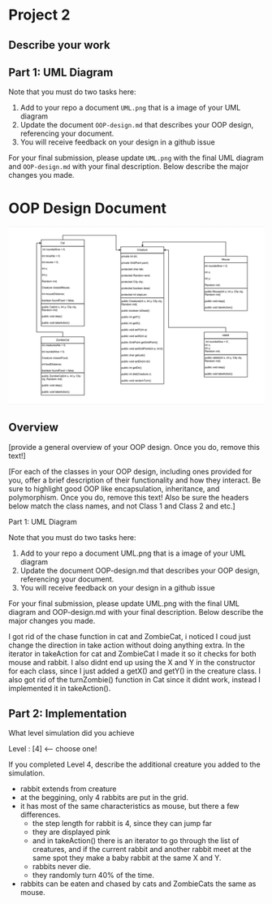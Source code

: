 # Project 2

## Describe your work


## Part 1: UML Diagram

Note that you must do two tasks here:

1. Add to your repo a document `UML.png` that is a image of your UML diagram
2. Update the document `OOP-design.md` that describes your OOP design, referencing your document.
3. You will receive feedback on your design in a github issue

For your final submission, please update `UML.png` with the final UML diagram and `OOP-design.md` with your final description. Below describe the major changes you made.

# OOP Design Document

![](Project2UML.png)

## Overview

[provide a general overview of your OOP design. Once you do, remove this text!]


[For each of the classes in your OOP design, including ones provided
for you, offer a brief description of their functionality and how they
interact. Be sure to highlight good OOP like encapsulation,
inheritance, and polymorphism. Once you do, remove this text! Also be
sure the headers below match the class names, and not Class 1 and
Class 2 and etc.]


Part 1: UML Diagram

Note that you must do two tasks here:

1. Add to your repo a document UML.png that is a image of your UML diagram
2. Update the document OOP-design.md that describes your OOP design, referencing your document.
3. You will receive feedback on your design in a github issue

For your final submission, please update UML.png with the final UML diagram and OOP-design.md with your final description. Below describe the major changes you made.

I got rid of the chase function in cat and ZombieCat, i noticed I coud just change the direction in take action without doing anything extra. In the iterator in takeAction for cat and ZombieCat I made it so it checks for both mouse and rabbit. I also didnt end up using the X and Y in the constructor for each class, since I just added a getX() and getY() in the creature class. I also got rid of the turnZombie() function in Cat since it didnt work, instead I implemented it in takeAction().


## Part 2: Implementation

What level simulation did you achieve

Level : [4] <-- choose one!

If you completed Level 4, describe the additional creature you added to the simulation.

- rabbit extends from creature
- at the beggining, only 4 rabbits are put in the grid.
- it has most of the same characteristics as mouse, but there a few differences.
    - the step length for rabbit is 4, since they can jump far
    - they are displayed pink
    - and in takeAction() there is an iterator to go through the list of creatures, and if the current rabbit and another rabbit meet at the same spot they make a baby rabbit at the same X and Y.
    - rabbits never die. 
    - they randomly turn 40% of the time. 
- rabbits can be eaten and chased by cats and ZombieCats the same as mouse.

